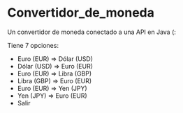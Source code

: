 # Convertidor_de_moneda
Un convertidor de moneda conectado a una API en Java (:

Tiene 7 opciones:
* Euro (EUR) => Dólar (USD)
* Dólar (USD) => Euro (EUR)
* Euro (EUR) => Libra (GBP)
* Libra (GBP) => Euro (EUR)
* Euro (EUR) => Yen (JPY)
* Yen (JPY) => Euro (EUR)
* Salir
